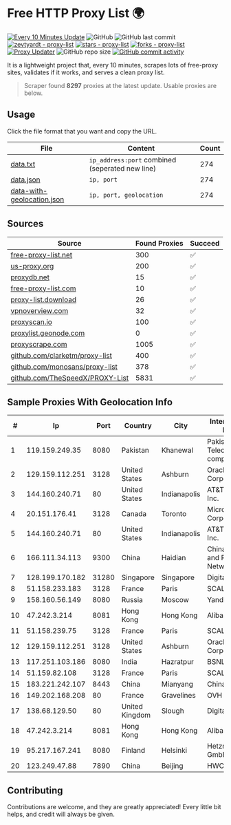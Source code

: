 
# Free HTTP Proxy List 🌍

[![Every 10 Minutes Update](https://github.com/mertguvencli/http-proxy-list/actions/workflows/main.yml/badge.svg?branch=main)](https://github.com/mertguvencli/http-proxy-list/actions/workflows/main.yml)
![GitHub](https://img.shields.io/github/license/mertguvencli/http-proxy-list)
![GitHub last commit](https://img.shields.io/github/last-commit/mertguvencli/http-proxy-list)
[![zevtyardt - proxy-list](https://img.shields.io/static/v1?label=zevtyardt&message=proxy-list&color=blue&logo=github)](https://github.com/zevtyardt/proxy-list "Go to GitHub repo")
[![stars - proxy-list](https://img.shields.io/github/stars/zevtyardt/proxy-list?style=social)](https://github.com/zevtyardt/proxy-list)
[![forks - proxy-list](https://img.shields.io/github/forks/zevtyardt/proxy-list?style=social)](https://github.com/zevtyardt/proxy-list)
[![Proxy Updater](https://github.com/zevtyardt/proxy-list/workflows/Proxy%20Updater/badge.svg)](https://github.com/zevtyardt/proxy-list/actions?query=workflow:"Proxy+Updater")
![GitHub repo size](https://img.shields.io/github/repo-size/zevtyardt/proxy-list)
[![GitHub commit activity](https://img.shields.io/github/commit-activity/m/zevtyardt/proxy-list?logo=commits)](https://github.com/zevtyardt/proxy-list/commits/main)

It is a lightweight project that, every 10 minutes, scrapes lots of free-proxy sites, validates if it works, and serves a clean proxy list.

> Scraper found **8297** proxies at the latest update. Usable proxies are below.

## Usage

Click the file format that you want and copy the URL.

|File|Content|Count|
|----|-------|-----|
|[data.txt](https://raw.githubusercontent.com/mertguvencli/http-proxy-list/main/proxy-list/data.txt)|`ip_address:port` combined (seperated new line)|274|
|[data.json](https://raw.githubusercontent.com/mertguvencli/http-proxy-list/main/proxy-list/data.json)|`ip, port`|274|
|[data-with-geolocation.json](https://raw.githubusercontent.com/mertguvencli/http-proxy-list/main/proxy-list/data-with-geolocation.json)|`ip, port, geolocation`|274|

## Sources

|Source|Found Proxies|Succeed|
|------|-------------|-------|
|[free-proxy-list.net](https://free-proxy-list.net)|300|✅|
|[us-proxy.org](https://www.us-proxy.org)|200|✅|
|[proxydb.net](http://proxydb.net)|15|✅|
|[free-proxy-list.com](https://free-proxy-list.com/?page=&port=&type%5B%5D=http&type%5B%5D=https&up_time=0&search=Search)|10|✅|
|[proxy-list.download](https://www.proxy-list.download/HTTP)|26|✅|
|[vpnoverview.com](https://vpnoverview.com/privacy/anonymous-browsing/free-proxy-servers)|32|✅|
|[proxyscan.io](https://www.proxyscan.io)|100|✅|
|[proxylist.geonode.com](https://proxylist.geonode.com/api/proxy-list?limit=300&page=1&sort_by=lastChecked&sort_type=desc&protocols=http,https)|0|✅|
|[proxyscrape.com](https://api.proxyscrape.com/v2/?request=displayproxies&protocol=http&timeout=10000&country=all&ssl=all&anonymity=all)|1005|✅|
|[github.com/clarketm/proxy-list](https://raw.githubusercontent.com/clarketm/proxy-list/master/proxy-list-raw.txt)|400|✅|
|[github.com/monosans/proxy-list](https://raw.githubusercontent.com/monosans/proxy-list/main/proxies/http.txt)|378|✅|
|[github.com/TheSpeedX/PROXY-List](https://raw.githubusercontent.com/TheSpeedX/PROXY-List/master/http.txt)|5831|✅|


## Sample Proxies With Geolocation Info

|#|Ip|Port|Country|City|Internet Service Provider|
|-|--|----|-------|----|-------------------------|
|1|119.159.249.35|8080|Pakistan|Khanewal|Pakistan Telecommuication company limited|
|2|129.159.112.251|3128|United States|Ashburn|Oracle Corporation|
|3|144.160.240.71|80|United States|Indianapolis|AT&T Services, Inc.|
|4|20.151.176.41|3128|Canada|Toronto|Microsoft Corporation|
|5|144.160.240.71|80|United States|Indianapolis|AT&T Services, Inc.|
|6|166.111.34.113|9300|China|Haidian|China Education and Research Network Center|
|7|128.199.170.182|31280|Singapore|Singapore|DigitalOcean, LLC|
|8|51.158.233.183|3128|France|Paris|SCALEWAY|
|9|158.160.56.149|8080|Russia|Moscow|Yandex.Cloud LLC|
|10|47.242.3.214|8081|Hong Kong|Hong Kong|Alibaba.com LLC|
|11|51.158.239.75|3128|France|Paris|SCALEWAY|
|12|129.159.112.251|3128|United States|Ashburn|Oracle Corporation|
|13|117.251.103.186|8080|India|Hazratpur|BSNL Internet|
|14|51.159.82.108|3128|France|Paris|SCALEWAY|
|15|183.221.242.107|8443|China|Mianyang|China Mobile|
|16|149.202.168.208|80|France|Gravelines|OVH SAS|
|17|138.68.129.50|80|United Kingdom|Slough|DigitalOcean, LLC|
|18|47.242.3.214|8081|Hong Kong|Hong Kong|Alibaba.com LLC|
|19|95.217.167.241|8080|Finland|Helsinki|Hetzner Online GmbH|
|20|123.249.47.88|7890|China|Beijing|HWCSNET|



## Contributing

Contributions are welcome, and they are greatly appreciated! Every
little bit helps, and credit will always be given.

